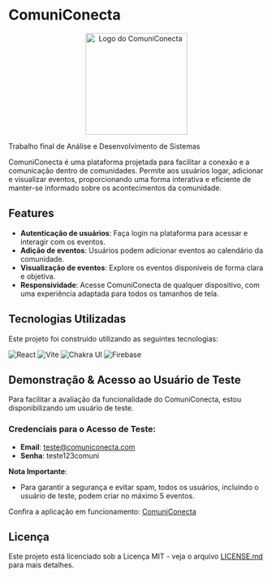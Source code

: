 # ComuniConecta

<p align="center">
  <img src="https://github.com/user-attachments/assets/7e29de9a-57d6-47c2-b566-a08dc8683712" alt="Logo do ComuniConecta" width="200">
</p>

Trabalho final de Análise e Desenvolvimento de Sistemas

ComuniConecta é uma plataforma projetada para facilitar a conexão e a comunicação dentro de comunidades. Permite aos usuários logar, adicionar e visualizar eventos, proporcionando uma forma interativa e eficiente de manter-se informado sobre os acontecimentos da comunidade.

## Features

- **Autenticação de usuários**: Faça login na plataforma para acessar e interagir com os eventos.
- **Adição de eventos**: Usuários podem adicionar eventos ao calendário da comunidade.
- **Visualização de eventos**: Explore os eventos disponíveis de forma clara e objetiva.
- **Responsividade**: Acesse ComuniConecta de qualquer dispositivo, com uma experiência adaptada para todos os tamanhos de tela.

## Tecnologias Utilizadas

Este projeto foi construído utilizando as seguintes tecnologias:

![React](https://img.shields.io/badge/-React-61DAFB?style=flat-square&logo=react&logoColor=white)
![Vite](https://img.shields.io/badge/-Vite-646cff?style=flat-square&logo=vite&logoColor=white)
![Chakra UI](https://img.shields.io/badge/-Chakra_UI-319795?style=flat-square&logo=chakraui&logoColor=white)
![Firebase](https://img.shields.io/badge/-Firebase-FFCA28?style=flat-square&logo=firebase&logoColor=black)

## Demonstração & Acesso ao Usuário de Teste

Para facilitar a avaliação da funcionalidade do ComuniConecta, estou disponibilizando um usuário de teste.

### Credenciais para o Acesso de Teste:
- **Email**: teste@comuniconecta.com
- **Senha**: teste123comuni

**Nota Importante**:
- Para garantir a segurança e evitar spam, todos os usuários, incluindo o usuário de teste, podem criar no máximo 5 eventos.
  
Confira a aplicação em funcionamento: [ComuniConecta](https://comuniconecta.netlify.app/)

## Licença

Este projeto está licenciado sob a Licença MIT - veja o arquivo [LICENSE.md](LICENSE) para mais detalhes.


